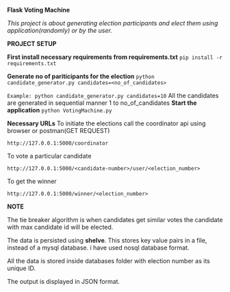 **Flask Voting Machine**

_This project is about generating election participants and elect them using application(randomly) or by the user._

**PROJECT SETUP**

**First install necessary requirements from requirements.txt**
`pip install -r requirements.txt`

**Generate no of pariticipants for the election**
`python candidate_generator.py candidates=<no_of_candidates>`

`Example: python candidate_generator.py candidates=10`
All the candidates are generated in sequential manner 1 to no_of_candidates
**Start the application**
`python VotingMachine.py`

**Necessary URLs**
To initiate the elections call the coordinator api using browser or postman(GET REQUEST)

`http://127.0.0.1:5000/coordinator`

To vote a particular candidate

`http://127.0.0.1:5000/<candidate-number>/user/<election_number>`

To get the winner

`http://127.0.0.1:5000/winner/<election_number>`

**NOTE**

The tie breaker algorithm is when candidates get similar votes the candidate with max candidate id will be elected.

The data is persisted using **shelve**. This stores key value pairs in a file, instead of a mysql database. i have used 
nosql database format.

All the data is stored inside databases folder with election number as its unique ID.

The output is displayed in JSON format.
